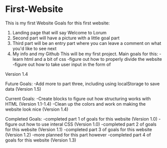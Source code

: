 # First-Website
This is my first Website
Goals for this first website:
  1. Landing page that will say Welcome to Lorum
  2. Second part will have a picture with a little goal part
  3. Third part will be an entry part where you can leave a
  comment on what you'd like to see next
  4. My info and my Github
This will be my first project. Main goals for this:
  -learn html and a bit of css
  -figure out how to properly divide the website
  -figure out how to take user input in the form of 
  
  Version 1.4

  Future Goals:
  -Add more to part three, including using localStorage to save data (Version 1.5)

  Current Goals:
  -Create blocks to figure out how structuring works with HTML (Version 1.1-1.4)
  -Clean up the colors and work on making the website look nice (Version 1.4)

  Completed Goals:
  -completed part 1 of goals for this website (Version 1.0)
  -figure out how to use interal CSS (Version 1.0)
  -completed part 2 of goals for this website (Version 1.1)
  -completed part 3 of goals for this website (Version 1.2) 
    -more planned for this part however
  -completed part 4 of goals for this website (Version 1.3)